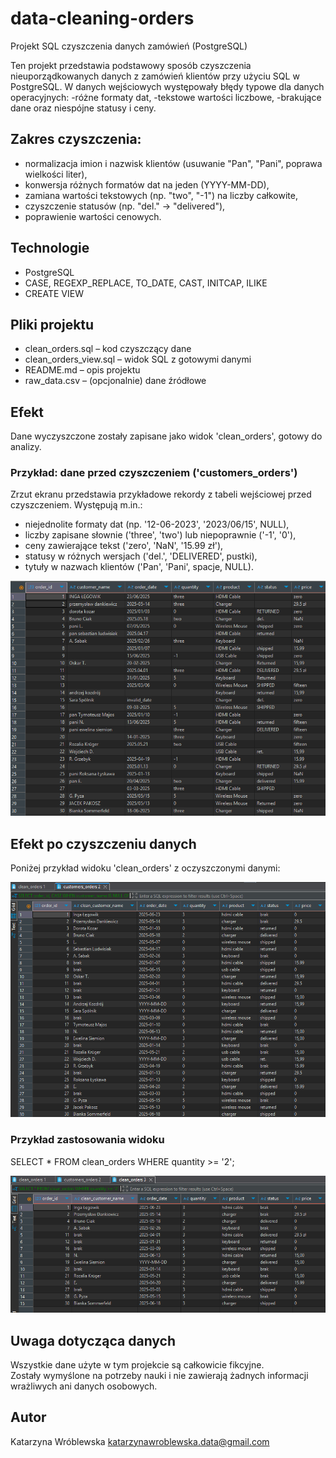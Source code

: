 # data-cleaning-orders
Projekt SQL czyszczenia danych zamówień (PostgreSQL)

Ten projekt przedstawia podstawowy sposób czyszczenia nieuporządkowanych danych z zamówień klientów przy użyciu SQL w PostgreSQL. 
W danych wejściowych występowały błędy typowe dla danych operacyjnych: 
-różne formaty dat, 
-tekstowe wartości liczbowe, 
-brakujące dane oraz niespójne statusy i ceny.

## Zakres czyszczenia:
- normalizacja imion i nazwisk klientów (usuwanie "Pan", "Pani", poprawa wielkości liter),
- konwersja różnych formatów dat na jeden (YYYY-MM-DD),
- zamiana wartości tekstowych (np. "two", "-1") na liczby całkowite,
- czyszczenie statusów (np. "del." → "delivered"),
- poprawienie wartości cenowych.

## Technologie
- PostgreSQL
- CASE, REGEXP_REPLACE, TO_DATE, CAST, INITCAP, ILIKE
- CREATE VIEW

## Pliki projektu
- clean_orders.sql – kod czyszczący dane
- clean_orders_view.sql – widok SQL z gotowymi danymi
- README.md – opis projektu
- raw_data.csv – (opcjonalnie) dane źródłowe

## Efekt
Dane wyczyszczone zostały zapisane jako widok 'clean_orders', gotowy do analizy.

### Przykład: dane przed czyszczeniem ('customers_orders')

Zrzut ekranu przedstawia przykładowe rekordy z tabeli wejściowej przed czyszczeniem. Występują m.in.:
- niejednolite formaty dat (np. '12-06-2023', '2023/06/15', NULL),
- liczby zapisane słownie ('three', 'two') lub niepoprawnie ('-1', '0'),
- ceny zawierające tekst ('zero', 'NaN', '15.99 zł'),
- statusy w różnych wersjach ('del.', 'DELIVERED', pustki),
- tytuły w nazwach klientów ('Pan', 'Pani', spacje, NULL).

![Dane surowe](output_table_customers_orders.png)

## Efekt po czyszczeniu danych

Poniżej przykład widoku 'clean_orders' z oczyszczonymi danymi:

![clean_orders](clean_orders_preview.png)

### Przykład zastosowania widoku
 
SELECT * 
FROM clean_orders 
  WHERE quantity >= '2';

![clean_orders](filtered_clean_orders.png)

## Uwaga dotycząca danych

Wszystkie dane użyte w tym projekcie są całkowicie fikcyjne.  
Zostały wymyślone na potrzeby nauki i nie zawierają żadnych informacji wrażliwych ani danych osobowych.

## Autor
Katarzyna Wróblewska
katarzynawroblewska.data@gmail.com
